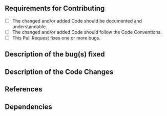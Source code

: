 ## Requirements for Contributing

* [ ] The changed and/or added Code should be documented and understandable.
* [ ] The changed and/or added Code should follow the Code Conventions.
* [ ] This Pull Request fixes one or more bugs.

## Description of the bug(s) fixed

<!--
Please provide a description of the Bugs fixed in this pull request.
-->

## Description of the Code Changes

<!--
Please describe all changes made in this Pull Request.
-->

## References

<!--
If this Pull Request Refers to anything, that should be documented here.
E.g. if there already is an issue on the project page mention the issue ID.
-->

## Dependencies

<!--
If there are some new Dependencies, they should be listed here.
-->